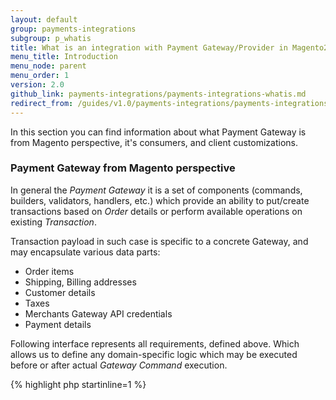 ```yaml
---
layout: default
group: payments-integrations
subgroup: p_whatis
title: What is an integration with Payment Gateway/Provider in Magento2
menu_title: Introduction
menu_node: parent
menu_order: 1
version: 2.0
github_link: payments-integrations/payments-integrations-whatis.md
redirect_from: /guides/v1.0/payments-integrations/payments-integrations-whatis.html
---
```


In this section you can find information about what Payment Gateway is from Magento perspective, it's consumers, and client customizations.

### Payment Gateway from Magento perspective

In general the _Payment Gateway_ it is a set of components (commands, builders, validators, handlers, etc.) which provide an ability to put/create transactions
based on _Order_ details or perform available operations on existing _Transaction_.

Transaction payload in such case is specific to a concrete Gateway, and may encapsulate various data parts:

* Order items
* Shipping, Billing addresses
* Customer details
* Taxes
* Merchants Gateway API credentials
* Payment details

Following interface represents all requirements, defined above. Which allows us to define any domain-specific logic which may be executed before or after actual _Gateway Command_ execution.

{% highlight php startinline=1 %}
<?php
namespace Magento\Payment\Gateway;

use Magento\Payment\Gateway\Command\CommandException;

/**
 * Interface CommandInterface
 * @package Magento\Payment\Gateway
 * @api
 */
interface CommandInterface
{
    /**
     * Executes command basing on business object
     *
     * @param array $commandSubject
     * @return null|Command\ResultInterface
     * @throws CommandException
     */
    public function execute(array $commandSubject);
}
{% endhighlight %}


### Integration service consumers
As Magento2 is a complex system containing various atomic modules, module bundles still exist to ease implementation of complex business processes.
One of such bundle contains next modules:

* Sales
    * Order Management System
    * Admin Checkout
* Checkout (Storefront)
* Quote
* Payment

Next topics will be focused on Payment module in scope of this bundle.


### Client customizations

Every payment integration must provide components/interfaces/configuration for available extension points in the modules of the bundle.


